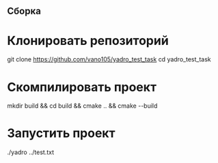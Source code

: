 ## Сборка
# Клонировать репозиторий
git clone https://github.com/vano105/yadro_test_task
cd yadro_test_task
# Скомпилировать проект
mkdir build && cd build && cmake .. && cmake --build
# Запустить проект
./yadro ../test.txt
